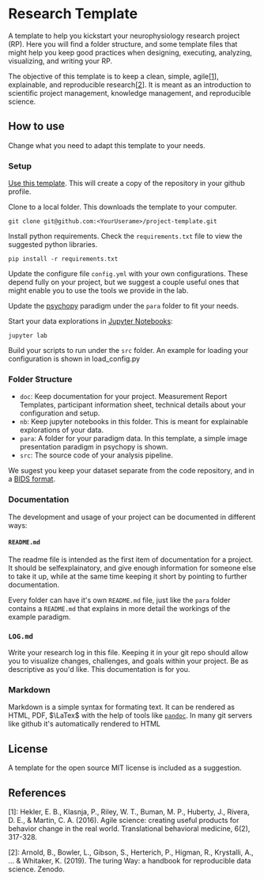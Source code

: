 # Research Template

A template to help you kickstart your neurophysiology research project (RP). Here you will find a folder structure, and some template files that might help you keep good practices when designing, executing, analyzing, visualizing, and writing your RP.

The objective of this template is to keep a clean, simple, agile[[1](1)], explainable, and reproducible research[[2](2)]. It is meant as an introduction to scientific project management, knowledge management, and reproducible science.

## How to use
Change what you need to adapt this template to your needs.

### Setup

[Use this template](https://github.com/WriessneggerLab/template-project/generate). This will create a copy of the repository in your github profile.

Clone to a local folder. This downloads the template to your computer.
```
git clone git@github.com:<YourUserame>/project-template.git
```

Install python requirements. Check the `requirements.txt` file to view the suggested python libraries.
```
pip install -r requirements.txt
```

Update the configure file `config.yml` with your own configurations. These depend fully on your project, but we suggest a couple useful ones that might enable you to use the tools we provide in the lab.

Update the [psychopy](https://www.psychopy.org/) paradigm under the `para` folder to fit your needs.

Start your data explorations in [Jupyter Notebooks](https://jupyter.org/):
```
jupyter lab
```

Build your scripts to run under the `src` folder. An example for loading your configuration is shown in load_config.py

### Folder Structure

- `doc`: Keep documentation for your project. Measurement Report Templates, participant information sheet, technical details about your configuration and setup.
- `nb`: Keep jupyter notebooks in this folder. This is meant for explainable explorations of your data.
- `para`: A folder for your paradigm data. In this template, a simple image presentation paradigm in psychopy is shown.
- `src`: The source code of your analysis pipeline.

We sugest you keep your dataset separate from the code repository, and in a [BIDS format](https://bids.neuroimaging.io/).

### Documentation
The development and usage of your project can be documented in different ways:

#### `README.md`
The readme file is intended as the first item of documentation for a project. It should be selfexplainatory, and give enough information for someone else to take it up, while at the same time keeping it short by pointing to further documentation.

Every folder can have it's own `README.md` file, just like the `para` folder contains a `README.md` that explains in more detail the workings of the example paradigm.

### `LOG.md`
Write your research log in this file. Keeping it in your git repo should allow you to visualize changes, challenges, and goals within your project. Be as descriptive as you'd like. This documentation is for you.

### Markdown
Markdown is a simple syntax for formating text. It can be rendered as HTML, PDF, $\LaTex$ with the help of tools like [`pandoc`](https://pandoc.org/). In many git servers like github it's automatically rendered to HTML

## License
A template for the open source MIT license is included as a suggestion.


## References

[1]: Hekler, E. B., Klasnja, P., Riley, W. T., Buman, M. P., Huberty, J., Rivera, D. E., & Martin, C. A. (2016). Agile science: creating useful products for behavior change in the real world. Translational behavioral medicine, 6(2), 317-328.

[2]: Arnold, B., Bowler, L., Gibson, S., Herterich, P., Higman, R., Krystalli, A., ... & Whitaker, K. (2019). The turing Way: a handbook for reproducible data science. Zenodo.
